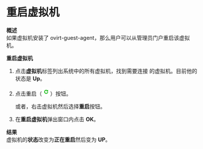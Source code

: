 # 重启虚拟机

**概述**<br/>
如果虚拟机安装了 ovirt-guest-agent，那么用户可以从管理员门户重启该虚拟机。


**重启虚拟机**

1. 点击**虚拟机**标签列出系统中的所有虚拟机，找到需要连接
的虚拟机。目前他的状态是 **Up**。

2. 点击重启（![重启按钮](../images/vm-reboot.btn.png)）按钮。

   或者，右击虚拟机然后选择**重启**按钮。

3. 在**重启虚拟机**弹出窗口内点击 **OK**。

**结果**<br/>
虚拟机的**状态**改变为**正在重启**然后变为 **UP**。
